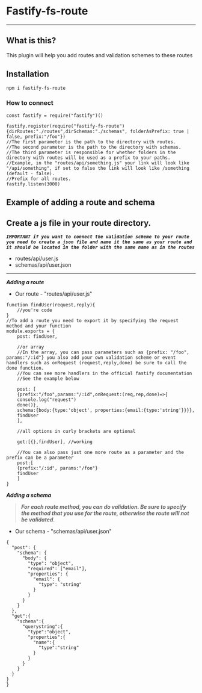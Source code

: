 # Fastify-fs-route
---
## What is this? 
This plugin will help you add routes and validation schemes to these routes

## Installation 
`npm i fastify-fs-route`

### How to connect
```
const fastify = require("fastify")()

fastify.register(require("fastify-fs-route"){dirRoutes:"./routes",dirSchemas:"./schemas", folderAsPrefix: true | false, prefix:"/foo"})
//The first parameter is the path to the directory with routes.
//The second parameter is the path to the directory with schemas.
//The third parameter is responsible for whether folders in the directory with routes will be used as a prefix to your paths. 
//Example, in the "routes/api/something.js" your link will look like "/api/something", if set to false the link will look like /something (default - false).
//Prefix for all routes.
fastify.listen(3000)
```

## Example of adding a route and schema

Сreate a js file in your route directory.
---
***`IMPORTANT if you want to connect the validation scheme to your route you need to create a json file and name it the same as your route and it should be located in the folder with the same name as in the routes`***

* routes/api/user.js
* schemas/api/user.json
---
***Adding a route***
* Our route - "routes/api/user.js"
```
function findUser(request,reply){
    //you're code
}
//To add a route you need to export it by specifying the request method and your function
module.exports = {
    post: findUser,
    
    //or array
    //In the array, you can pass parameters such as {prefix: "/foo", params:"/:id"} you also add your own validation scheme or event handlers such as onRequest (request,reply,done) be sure to call the done function.        
    //You can see more handlers in the official fastify documentation 
    //See the example below
    
    post: [
    {prefix:"/foo",params:"/:id",onRequest:(req,rep,done)=>{
    console.log("request") 
    done()},
    schema:{body:{type:'object', properties:{email:{type:'string'}}}},
    findUser
    ],
    
    //all options in curly brackets are optional
    
    get:[{},findUser], //working
    
    //You can also pass just one more route as a parameter and the prefix can be a parameter
    post:[ 
    {prefix:"/:id", params:"/foo"}
    findUser
    ]
}
```
***Adding a schema***

> ***For each route method, you can do validation.
> Be sure to specify the method that you use for the route, otherwise the route will not be validated***.

* Our schema - "schemas/api/user.json"
```
{
  "post": {
    "schema": {
      "body": {
        "type": "object",
        "required": ["email"],
        "properties": {
          "email": {
            "type": "string"
          }
        }
      }
    }
  },
  "get":{
    "schema":{
      "querystring":{
        "type":"object",
        "properties":{
          "name":{
            "type":"string"
          }
        }
      }
    }
  }
}
}

```
